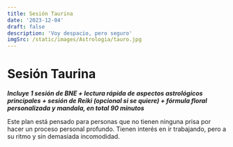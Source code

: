 ```yaml
---
title: Sesión Taurina
date: '2023-12-04'
draft: false
description: 'Voy despacio, pero seguro'
imgSrc: /static/images/Astrologia/tauro.jpg
---
```


# Sesión Taurina

**_Incluye 1 sesión de BNE + lectura rápida de aspectos astrológicos principales + sesión de Reiki (opcional si se quiere) + fórmula floral personalizada y mandala, en total 90 minutos_**

Este plan está pensado para personas que no tienen ninguna prisa por hacer un proceso personal profundo. Tienen interés en ir trabajando, pero a su ritmo y sin demasiada incomodidad.
